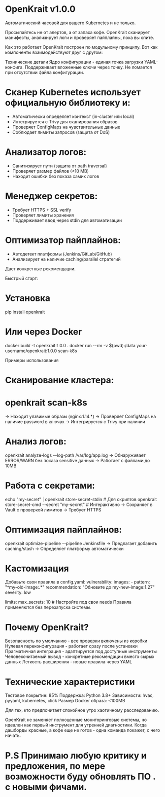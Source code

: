 # OpenKrait v1.0.0
Автоматический часовой для вашего Kubernetes и не только.

Просыпайтесь не от алертов, а от запаха кофе. OpenKrait сканирует манифесты, анализирует логи и проверяет пайплайны, пока вы спите.

Как это работает
OpenKrait построен по модульному принципу. Вот как компоненты взаимодействуют друг с другом:


Технические детали
Ядро конфигурации - единая точка загрузки YAML-конфига. Поддерживает вложенные ключи через точку. Не ломается при отсутствии файла конфигурации.

# Сканер Kubernetes использует официальную библиотеку и:
 - Автоматически определяет контекст (in-cluster или local)
 - Интегрируется с Trivy для сканирования образов
 - Проверяет ConfigMaps на чувствительные данные
 - Соблюдает лимиты запросов (защита от DoS)

# Анализатор логов:
 - Санитизирует пути (защита от path traversal)
 - Проверяет размер файлов (<10 MB)
 - Находит ошибки без показа самих логов 

# Менеджер секретов:
 - Требует HTTPS + SSL verify
 - Проверяет лимиты хранения
 - Поддерживает ввод через stdin для автоматизации

# Оптимизатор пайплайнов:
 - Автодетект платформы (Jenkins/GitLab/GitHub)
 - Анализирует на наличие caching/parallel стратегий

Дает конкретные рекомендации.

Быстрый старт:
  # Установка
  pip install openkrait

  # Или через Docker
  docker build -t openkrait:1.0.0 .
  docker run --rm -v $(pwd):/data your-username/openkrait:1.0.0 scan-k8s


Примеры использования
# Сканирование кластера:
 # openkrait scan-k8s
   → Находит уязвимые образы (nginx:1.14.*)
   → Проверяет ConfigMaps на наличие password в ключах
   → Интегрируется с Trivy при наличии
 
# Анализ логов:
  openkrait analyze-logs --log-path /var/log/app.log
   → Обнаруживает ERROR/WARN без показа sensitive данных
   → Работает с файлами до 10MB

# Работа с секретами:
  echo "my-secret" | openkrait store-secret-stdin  # Для скриптов
  openkrait store-secret-cmd --secret "my-secret"  # Интерактивно
   → Сохраняет в Vault с проверкой лимитов
   → Требует HTTPS
# Оптимизация пайплайнов:
  openkrait optimize-pipeline --pipeline Jenkinsfile
   → Предлагает добавить caching/stash
   → Определяет платформу автоматически  

# Кастомизация  
Добавьте свои правила в config.yaml:
  vulnerability:
  images:
    - pattern: "^my-old-image:.*"
      recommendation: "Обновите до my-new-image:1.27"
      severity: low

  limits:
    max_secrets: 10  # Настройте под свои needs
Правила применяются без перезапуска системы.  


# Почему OpenKrait?
  Безопасность по умолчанию - все проверки включены из коробки
  Нулевая переконфигурация - работает сразу после установки
  Прагматичная интеграция - адаптируется под доступные инструменты
  Человекочитаемый вывод - конкретные рекомендации вместо сырых данных
  Легкость расширения - новые правила через YAML

# Технические характеристики  
  Тестовое покрытие: 85%
  Поддержка: Python 3.8+
  Зависимости: hvac, pyyaml, kubernetes, click
  Размер Docker образа: <100MB


Для тех, кто предпочитает спокойное утро хаотичному расследованию.

OpenKrait не заменяет полноценные мониторинговые системы, но идеален как первый инструмент для утренней диагностики. Когда дашборды красные, а кофе еще не готов - одна команда покажет, с чего начать.  

# P.S Принимаю любую критику и предложения, по мере возможности буду  обновлять ПО . с новыми фичами.